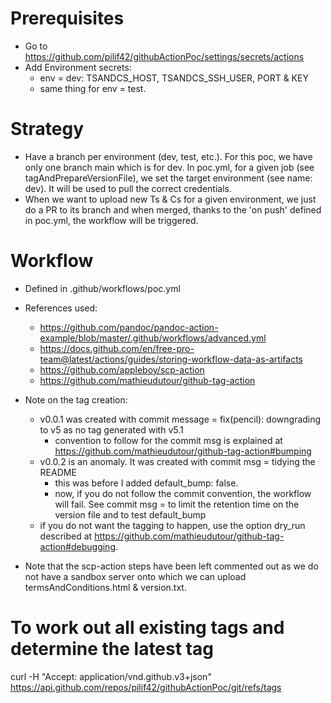 # Prerequisites
- Go to https://github.com/pilif42/githubActionPoc/settings/secrets/actions
- Add Environment secrets:
    - env = dev: TSANDCS_HOST, TSANDCS_SSH_USER, PORT & KEY
    - same thing for env = test.


# Strategy
- Have a branch per environment (dev, test, etc.). For this poc, we have only one branch main which is for dev. 
In poc.yml, for a given job (see tagAndPrepareVersionFile), we set the target environment (see name: dev). It will be used to pull the correct credentials.
- When we want to upload new Ts & Cs for a given environment, we just do a PR to its branch and when merged, thanks to the 
'on push' defined in poc.yml, the workflow will be triggered.


# Workflow
- Defined in .github/workflows/poc.yml

- References used:
    - https://github.com/pandoc/pandoc-action-example/blob/master/.github/workflows/advanced.yml
    - https://docs.github.com/en/free-pro-team@latest/actions/guides/storing-workflow-data-as-artifacts
    - https://github.com/appleboy/scp-action
    - https://github.com/mathieudutour/github-tag-action

- Note on the tag creation:
    - v0.0.1 was created with commit message = fix(pencil): downgrading to v5 as no tag generated with v5.1
        - convention to follow for the commit msg is explained at https://github.com/mathieudutour/github-tag-action#bumping
    - v0.0.2 is an anomaly. It was created with commit msg = tidying the README
        - this was before I added default_bump: false.
        - now, if you do not follow the commit convention, the workflow will fail. See commit msg = to limit the retention time on the version file and to test default_bump
    - if you do not want the tagging to happen, use the option dry_run described at https://github.com/mathieudutour/github-tag-action#debugging.

- Note that the scp-action steps have been left commented out as we do not have a sandbox server onto which we can upload termsAndConditions.html & version.txt.


# To work out all existing tags and determine the latest tag
curl -H "Accept: application/vnd.github.v3+json"  https://api.github.com/repos/pilif42/githubActionPoc/git/refs/tags